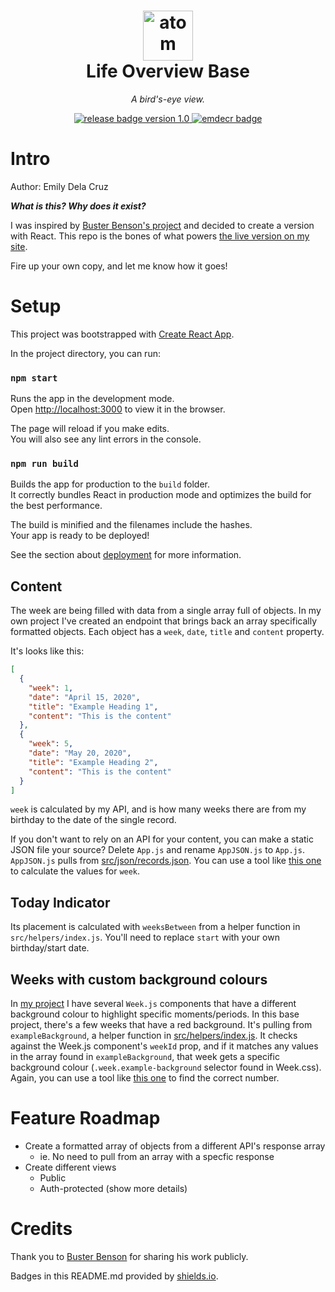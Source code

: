 <h1 align="center">
    <a href="https://emilydelacruz.com" target="_blank"><img src="https://emilydelacruz.com/files/connection.png" alt="atom graphic" width="80"></a>
    <br>
    Life Overview Base
</h1>

<p align="center"><em>A bird's-eye view.</em></p>

<p align="center">
    <a href="https://github.com/emdecr/edc/releases">
        <img src="https://img.shields.io/badge/release-v1.0-blue.svg" alt="release badge version 1.0">
    </a>
    <a href="https://emilydelacruz.com">
        <img src="https://img.shields.io/badge/%3C%2F%3E%20with%20%E2%99%A5%EF%B8%8E%20by-emdecr-red.svg" alt="emdecr badge">
    </a>
    
</p>

# Intro

Author: Emily Dela Cruz

_**What is this? Why does it exist?**_

I was inspired by <a href="https://busterbenson.com/the-life-of/buster/" target="_blank">Buster Benson's project</a> and decided to create a version with React. This repo is the bones of what powers <a href="https://emilydelacruz.com/life-overview" target="_blank">the live version on my site</a>.

Fire up your own copy, and let me know how it goes!

# Setup

This project was bootstrapped with [Create React App](https://github.com/facebook/create-react-app).

In the project directory, you can run:

### `npm start`

Runs the app in the development mode.<br />
Open [http://localhost:3000](http://localhost:3000) to view it in the browser.

The page will reload if you make edits.<br />
You will also see any lint errors in the console.

### `npm run build`

Builds the app for production to the `build` folder.<br />
It correctly bundles React in production mode and optimizes the build for the best performance.

The build is minified and the filenames include the hashes.<br />
Your app is ready to be deployed!

See the section about [deployment](https://facebook.github.io/create-react-app/docs/deployment) for more information.

## Content

The week are being filled with data from a single array full of objects.
In my own project I've created an endpoint that brings back an array specifically formatted objects.
Each object has a `week`, `date`, `title` and `content` property.

It's looks like this:

```json
[
  {
    "week": 1,
    "date": "April 15, 2020",
    "title": "Example Heading 1",
    "content": "This is the content"
  },
  {
    "week": 5,
    "date": "May 20, 2020",
    "title": "Example Heading 2",
    "content": "This is the content"
  }
]
```

`week` is calculated by my API, and is how many weeks there are from my birthday to the date of the single record.

If you don't want to rely on an API for your content, you can make a static JSON file your source?
Delete `App.js` and rename `AppJSON.js` to `App.js`. `AppJSON.js` pulls from [src/json/records.json](https://github.com/emdecr/life-overview-base/blob/master/src/json/records.json).
You can use a tool like [this one](https://www.timeanddate.com/date/weeknumber.html) to calculate the values for `week`.

## Today Indicator

Its placement is calculated with `weeksBetween` from a helper function in `src/helpers/index.js`.
You'll need to replace `start` with your own birthday/start date.

## Weeks with custom background colours

In <a href="https://emilydelacruz.com/life-overview" target="_blank">my project</a> I have several `Week.js` components that have a different background colour to highlight specific moments/periods. In this base project, there's a few weeks that have a red background. It's pulling from `exampleBackground`, a helper function in [src/helpers/index.js](https://github.com/emdecr/life-overview-base/blob/master/src/helpers/index.js). It checks against the Week.js component's `weekId` prop, and if it matches any values in the array found in `exampleBackground`, that week gets a specific background colour (`.week.example-background` selector found in Week.css). Again, you can use a tool like [this one](https://www.timeanddate.com/date/weeknumber.html) to find the correct number.

# Feature Roadmap

- Create a formatted array of objects from a different API's response array
  - ie. No need to pull from an array with a specfic response
- Create different views
  - Public
  - Auth-protected (show more details)

# Credits

Thank you to <a href="https://busterbenson.com/" taarget="_blank">Buster Benson</a> for sharing his work publicly.

Badges in this README.md provided by [shields.io](https://shields.io/#your-badge).
